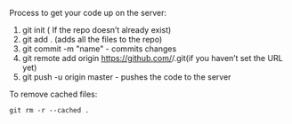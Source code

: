 Process to get your code up on the server:

1. git init   ( If the repo doesn’t already exist)
2. git add . (adds all the files to the repo)
3. git commit -m "name" - commits changes
4. git remote add origin https://github.com/<username>/<reponame>.git(if you haven’t set the URL yet)
5. git push -u origin master  - pushes the code to the server

To remove cached files:

```git rm -r --cached . ```
